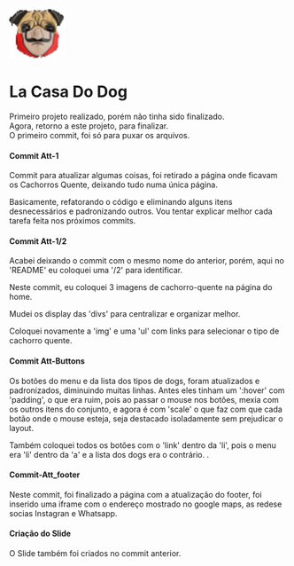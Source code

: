 <img src="./imagens/logo_icon.png" alt="imagem-logo"/>
<h1>La Casa Do Dog</h1>

<p>Primeiro projeto realizado, porém não tinha sido finalizado.<br>
Agora, retorno a este projeto, para finalizar.<br>
O primeiro commit, foi só para puxar os arquivos.</p>

<h4>Commit Att-1</h4>
<p>Commit para atualizar algumas coisas, foi retirado a página onde ficavam os Cachorros Quente, deixando tudo numa única página.</p>
<p>Basicamente, refatorando o código e eliminando alguns itens desnecessários e padronizando outros. Vou tentar explicar melhor cada tarefa feita nos próximos commits.</p>
<h4>Commit Att-1/2</h4>
<p>Acabei deixando o commit com o mesmo nome do anterior, porém, aqui no 'README' eu coloquei uma '/2' para identificar.</p>
<p>Neste commit, eu coloquei 3 imagens de cachorro-quente na página do home.</p>
<p>Mudei os display das 'divs' para centralizar e organizar melhor.</p>
<p>Coloquei novamente a 'img' e uma 'ul' com links para selecionar o tipo de cachorro quente.</p>

<h4>Commit Att-Buttons</h4>
<p>Os botões do menu e da lista dos tipos de dogs, foram atualizados e padronizados, diminuindo muitas linhas.
Antes eles tinham um ':hover' com 'padding', o que era ruim, pois ao passar o mouse nos botões, mexia com os outros itens do conjunto, e agora é com 'scale' o que faz com que cada botão onde o mouse esteja, seja destacado isoladamente sem prejudicar o layout.</p>
<p>Também coloquei todos os botões com o 'link' dentro da 'li', pois o menu era 'li' dentro da 'a' e a lista dos dogs era o contrário. .</p>

<h4>Commit-Att_footer</h4>
<p>Neste commit, foi finalizado a página com a atualização do footer, foi inserido uma iframe com o endereço mostrado no google maps, as redese socias Instagran e Whatsapp.</p>

<h4>Criação do Slide</h4>
<p>O Slide também foi criados no commit anterior.</p>
